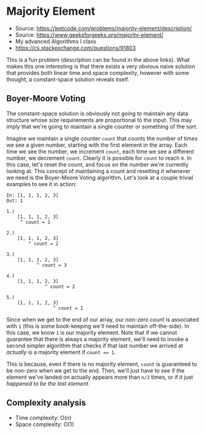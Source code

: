 # Majority Element

 - Source: https://leetcode.com/problems/majority-element/description/
 - Source: https://www.geeksforgeeks.org/majority-element/
 - My advanced Algorithms I class
 - https://cs.stackexchange.com/questions/91803

This is a fun problem (description can be found in the above links). What makes
this one interesting is that there exists a very obvious naive solution that
provides both linear time and space complexity, however with some thought, a
constant-space solution reveals itself.

## Boyer-Moore Voting

The constant-space solution is obviously not going to maintain any data structure
whose size requirements are proportional to the input. This may imply that we're
going to maintain a single counter or something of the sort.

Imagine we maintain a single counter `count` that counts the number of times we see
a given number, starting with the first element in the array. Each time we see the
number, we increment `count`, each time we see a different number, we decrement
`count`. Clearly it is possible for `count` to reach `0`. In this case, let's reset
the count, and focus on the number we're currently looking at. This concept of maintaining
a count and resetting it whenever we need is the Boyer-Moore Voting algorithm. Let's look
at a couple trivial examples to see it in action:

```
In: [1, 1, 1, 2, 3]
Out: 1

1.)
    [1, 1, 1, 2, 3]
     ^ count = 1

2.)
    [1, 1, 1, 2, 3]
        ^ count = 2

3.)
    [1, 1, 1, 2, 3]
           ^ count = 3

4.)
    [1, 1, 1, 2, 3]
              ^ count = 2

5.)
    [1, 1, 1, 2, 3]
                 ^ count = 1
```

Since when we get to the end of our array, our non-zero count is associated with `1` (this
is some book-keeping we'll need to maintain off-the-side). In this case, we know `1` is our
majority element. Note that if we cannot guarantee that there is always a majority element,
we'll need to invoke a second simpler algorithm that checks if that last number we arrived at
_actually is_ a majority element if `count == 1`.

This is because, even if there is no majority element, `count` is guaranteed to be non-zero
when we get to the end. Then, we'll just have to see if the element we've landed on actually
appears more than `n/2` times, or if it just _happened to be the last element_.

## Complexity analysis

 - Time complexity: O(n)
 - Space complexity: O(1)
